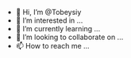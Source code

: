 - 👋 Hi, I’m @Tobeysiy
- 👀 I’m interested in ...
- 🌱 I’m currently learning ...
- 💞️ I’m looking to collaborate on ...
- 📫 How to reach me ...

<!---
Tobeysiy/Tobeysiy is a ✨ special ✨ repository because its `README.md` (this file) appears on your GitHub profile.
You can click the Preview link to take a look at your changes.
--->
